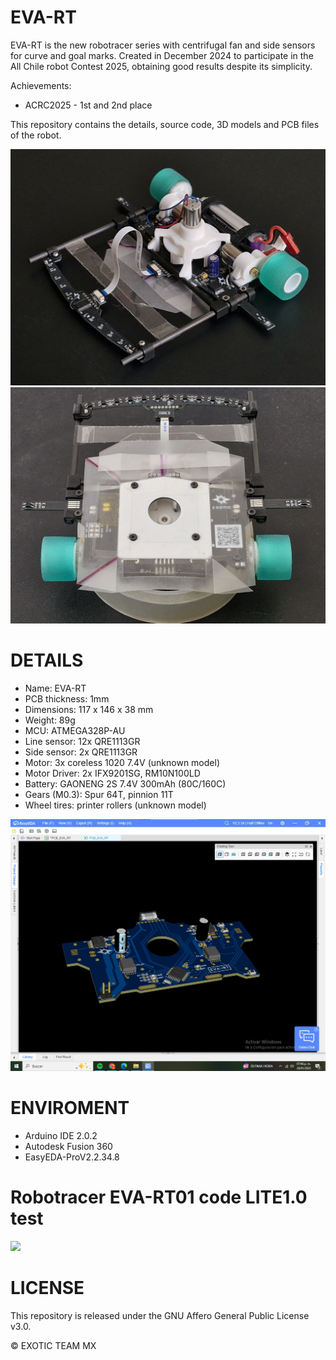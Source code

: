 # EVA-RT
EVA-RT is the new robotracer series with centrifugal fan and side sensors for curve and goal marks. Created in December 2024 to participate in the All Chile robot Contest 2025, obtaining good results despite its simplicity.

Achievements:
- ACRC2025 - 1st and 2nd place

This repository contains the details, source code, 3D models and PCB files of the robot.

![EVA-RT](./images/EVA-RT_01.jpg)
![EVA-RT](./images/EVA-RT_01_1.jpg)

# DETAILS
- Name: EVA-RT
- PCB thickness: 1mm
- Dimensions: 117 x 146 x 38 mm
- Weight: 89g
- MCU: ATMEGA328P-AU
- Line sensor: 12x QRE1113GR
- Side sensor: 2x QRE1113GR
- Motor: 3x coreless 1020 7.4V (unknown model)
- Motor Driver: 2x IFX9201SG, RM10N100LD
- Battery: GAONENG 2S 7.4V 300mAh (80C/160C)
- Gears (M0.3): Spur 64T, pinnion 11T
- Wheel tires: printer rollers (unknown model)

![EVA-RT](./images/PCB_render.jpeg)

# ENVIROMENT
- Arduino IDE 2.0.2
- Autodesk Fusion 360
- EasyEDA-ProV2.2.34.8

#  Robotracer EVA-RT01 code LITE1.0 test
[![](https://i.ytimg.com/vi/mkbgixV5h3M/hqdefault.jpg?sqp=-oaymwFBCNACELwBSFryq4qpAzMIARUAAIhCGAHYAQHiAQoIGBACGAY4AUAB8AEB-AH-CYAC0AWKAgwIABABGGUgYihOMA8=&rs=AOn4CLAF64YJfgdeUuFDjKqJce8nI8pS6g)](https://youtu.be/mkbgixV5h3M)

# LICENSE
This repository is released under the GNU Affero General Public License v3.0.

©  EXOTIC TEAM MX
